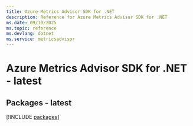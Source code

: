 ```yaml
---
title: Azure Metrics Advisor SDK for .NET
description: Reference for Azure Metrics Advisor SDK for .NET
ms.date: 09/10/2025
ms.topic: reference
ms.devlang: dotnet
ms.service: metricsadvisor
---
```

# Azure Metrics Advisor SDK for .NET - latest
## Packages - latest
[!INCLUDE [packages](metrics-advisor-index.md)]